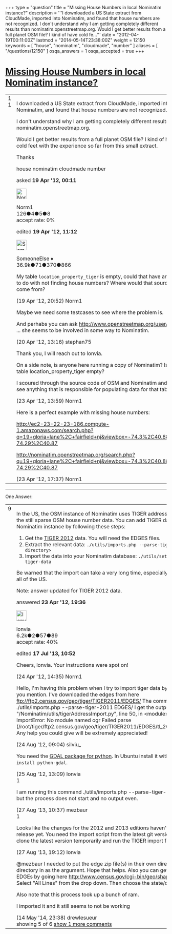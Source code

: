 +++
type = "question"
title = "Missing House Numbers in local Nominatim instance?"
description = '''I downloaded a US State extract from CloudMade, imported into Nominatim, and found that house numbers are not recognized.  I don&#x27;t understand why I am getting completely different results than nominatim.openstreetmap.org. Would I get better results from a full planet OSM file? I kind of have cold fe...'''
date = "2012-04-19T00:11:00Z"
lastmod = "2014-05-14T23:38:00Z"
weight = 12150
keywords = [ "house", "nominatim", "cloudmade", "number" ]
aliases = [ "/questions/12150" ]
osqa_answers = 1
osqa_accepted = true
+++

<div class="headNormal">

# [Missing House Numbers in local Nominatim instance?](/questions/12150/missing-house-numbers-in-local-nominatim-instance)

</div>

<div id="main-body">

<div id="askform">

<table id="question-table" style="width:100%;">
<colgroup>
<col style="width: 50%" />
<col style="width: 50%" />
</colgroup>
<tbody>
<tr>
<td style="width: 30px; vertical-align: top"><div class="vote-buttons">
<span id="post-12150-upvote" class="ajax-command post-vote up" rel="nofollow" title="I like this post (click again to cancel)"> </span>
<div id="post-12150-score" class="post-score" title="current number of votes">
1
</div>
<span id="post-12150-downvote" class="ajax-command post-vote down" rel="nofollow" title="I dont like this post (click again to cancel)"> </span> <span id="favorite-mark" class="ajax-command favorite-mark" rel="nofollow" title="mark/unmark this question as favorite (click again to cancel)"> </span>
<div id="favorite-count" class="favorite-count">
1
</div>
</div></td>
<td><div id="item-right">
<div class="question-body">
<p>I downloaded a US State extract from CloudMade, imported into Nominatim, and found that house numbers are not recognized.</p>
<p>I don't understand why I am getting completely different results than nominatim.openstreetmap.org.</p>
<p>Would I get better results from a full planet OSM file? I kind of have cold feet with the experience so far from this small extract.</p>
<p>Thanks</p>
</div>
<div id="question-tags" class="tags-container tags">
<span class="post-tag tag-link-house" rel="tag" title="see questions tagged &#39;house&#39;">house</span> <span class="post-tag tag-link-nominatim" rel="tag" title="see questions tagged &#39;nominatim&#39;">nominatim</span> <span class="post-tag tag-link-cloudmade" rel="tag" title="see questions tagged &#39;cloudmade&#39;">cloudmade</span> <span class="post-tag tag-link-number" rel="tag" title="see questions tagged &#39;number&#39;">number</span>
</div>
<div id="question-controls" class="post-controls">
&#10;</div>
<div class="post-update-info-container">
<div class="post-update-info post-update-info-user">
<p>asked <strong>19 Apr '12, 00:11</strong></p>
<img src="https://secure.gravatar.com/avatar/e17c2bfaed82349f7a355866ff24e4cf?s=32&amp;d=identicon&amp;r=g" class="gravatar" width="32" height="32" alt="Norm1&#39;s gravatar image" />
<p><span>Norm1</span><br />
<span class="score" title="126 reputation points">126</span><span title="4 badges"><span class="badge1">●</span><span class="badgecount">4</span></span><span title="5 badges"><span class="silver">●</span><span class="badgecount">5</span></span><span title="8 badges"><span class="bronze">●</span><span class="badgecount">8</span></span><br />
<span class="accept_rate" title="Rate of the user&#39;s accepted answers">accept rate:</span> <span title="Norm1 has no accepted answers">0%</span></p>
</div>
<div class="post-update-info post-update-info-edited">
<p><span> edited <strong>19 Apr '12, 11:12</strong> </span></p>
<img src="https://secure.gravatar.com/avatar/0bf1aa22f7f5e045b0eb8beb79fe7907?s=32&amp;d=identicon&amp;r=g" class="gravatar" width="32" height="32" alt="SomeoneElse&#39;s gravatar image" />
<p><span>SomeoneElse ♦</span><br />
<span class="score" title="36866 reputation points"><span>36.9k</span></span><span title="71 badges"><span class="badge1">●</span><span class="badgecount">71</span></span><span title="370 badges"><span class="silver">●</span><span class="badgecount">370</span></span><span title="866 badges"><span class="bronze">●</span><span class="badgecount">866</span></span></p>
</div>
</div>
<div id="comments-container-12150" class="comments-container">
<span id="12185"></span>
<div id="comment-12185" class="comment">
<div id="post-12185-score" class="comment-score">
&#10;</div>
<div class="comment-text">
<p>My table <code>location_property_tiger</code> is empty, could that have anything to do with not finding house numbers? Where would that source data come from?</p>
</div>
<div id="comment-12185-info" class="comment-info">
<span class="comment-age">(19 Apr '12, 20:52)</span> <span class="comment-user userinfo">Norm1</span>
</div>
</div>
<span id="12197"></span>
<div id="comment-12197" class="comment">
<div id="post-12197-score" class="comment-score">
&#10;</div>
<div class="comment-text">
<p>Maybe we need some testcases to see where the problem is.</p>
<p>And perhabs you can ask <a href="http://www.openstreetmap.org/user/lonvia">http://www.openstreetmap.org/user/lonvia</a> ... she seems to be involved in some way to Nominatim.</p>
</div>
<div id="comment-12197-info" class="comment-info">
<span class="comment-age">(20 Apr '12, 13:16)</span> <span class="comment-user userinfo">stephan75</span>
</div>
</div>
<span id="12276"></span>
<div id="comment-12276" class="comment">
<div id="post-12276-score" class="comment-score">
&#10;</div>
<div class="comment-text">
<p>Thank you, I will reach out to lonvia.</p>
<p>On a side note, is anyone here running a copy of Nominatim? Is your table location_property_tiger empty?</p>
<p>I scoured through the source code of OSM and Nominatim and I don't see anything that is responsible for populating data for that table.</p>
</div>
<div id="comment-12276-info" class="comment-info">
<span class="comment-age">(23 Apr '12, 13:59)</span> <span class="comment-user userinfo">Norm1</span>
</div>
</div>
<span id="12296"></span>
<div id="comment-12296" class="comment">
<div id="post-12296-score" class="comment-score">
&#10;</div>
<div class="comment-text">
<p>Here is a perfect example with missing house numbers:</p>
<p><a href="http://ec2-23-22-23-186.compute-1.amazonaws.com/search.php?q=19+gloria+lane%2C+fairfield+nj&amp;viewbox=-74.3%2C40.88%2C-74.29%2C40.87">http://ec2-23-22-23-186.compute-1.amazonaws.com/search.php?q=19+gloria+lane%2C+fairfield+nj&amp;viewbox=-74.3%2C40.88%2C-74.29%2C40.87</a></p>
<p><a href="http://nominatim.openstreetmap.org/search.php?q=19+gloria+lane%2C+fairfield+nj&amp;viewbox=-74.3%2C40.88%2C-74.29%2C40.87">http://nominatim.openstreetmap.org/search.php?q=19+gloria+lane%2C+fairfield+nj&amp;viewbox=-74.3%2C40.88%2C-74.29%2C40.87</a></p>
</div>
<div id="comment-12296-info" class="comment-info">
<span class="comment-age">(23 Apr '12, 17:37)</span> <span class="comment-user userinfo">Norm1</span>
</div>
</div>
</div>
<div id="comment-tools-12150" class="comment-tools">
&#10;</div>
<div class="clear">
&#10;</div>
<div id="comment-12150-form-container" class="comment-form-container">
&#10;</div>
<div class="clear">
&#10;</div>
</div></td>
</tr>
</tbody>
</table>

------------------------------------------------------------------------

<div class="tabBar">

<span id="sort-top"></span>

<div class="headQuestions">

One Answer:

</div>

</div>

<span id="12303"></span>

<div id="answer-container-12303" class="answer accepted-answer">

<table style="width:100%;">
<colgroup>
<col style="width: 50%" />
<col style="width: 50%" />
</colgroup>
<tbody>
<tr>
<td style="width: 30px; vertical-align: top"><div class="vote-buttons">
<span id="post-12303-upvote" class="ajax-command post-vote up" rel="nofollow" title="I like this post (click again to cancel)"> </span>
<div id="post-12303-score" class="post-score" title="current number of votes">
9
</div>
<span id="post-12303-downvote" class="ajax-command post-vote down" rel="nofollow" title="I dont like this post (click again to cancel)"> </span> <span class="accept-answer on" rel="nofollow" title="Norm1 has selected this answer as the correct answer"> </span>
</div></td>
<td><div class="item-right">
<div class="answer-body">
<p>In the US, the OSM instance of Nominatim uses TIGER address data to complement the still sparse OSM house number data. You can add TIGER data to your own Nominatim instance by following these steps:</p>
<ol>
<li>Get the <a href="ftp://ftp2.census.gov/geo/tiger/TIGER2012">TIGER 2012</a> data. You will need the EDGES files.</li>
<li>Extract the relevant data: <code>./utils/imports.php --parse-tiger-2011 &lt;tiger directory&gt;</code></li>
<li>Import the data into your Nominatim database: <code>./utils/setup.php --import-tiger-data</code></li>
</ol>
<p>Be warned that the import can take a very long time, especially if you are importing all of the US.</p>
<p>Note: answer updated for TIGER 2012 data.</p>
</div>
<div class="answer-controls post-controls">
&#10;</div>
<div class="post-update-info-container">
<div class="post-update-info post-update-info-user">
<p>answered <strong>23 Apr '12, 19:36</strong></p>
<img src="https://secure.gravatar.com/avatar/d888b712d85dee0aa304297f2dc697c7?s=32&amp;d=identicon&amp;r=g" class="gravatar" width="32" height="32" alt="lonvia&#39;s gravatar image" />
<p><span>lonvia</span><br />
<span class="score" title="6213 reputation points"><span>6.2k</span></span><span title="2 badges"><span class="badge1">●</span><span class="badgecount">2</span></span><span title="57 badges"><span class="silver">●</span><span class="badgecount">57</span></span><span title="89 badges"><span class="bronze">●</span><span class="badgecount">89</span></span><br />
<span class="accept_rate" title="Rate of the user&#39;s accepted answers">accept rate:</span> <span title="lonvia has 43 accepted answers">40%</span></p>
</div>
<div class="post-update-info post-update-info-edited">
<p><span> edited <strong>17 Jul '13, 10:52</strong> </span></p>
</div>
</div>
<div id="comments-container-12303" class="comments-container">
<span id="12333"></span>
<div id="comment-12333" class="comment">
<div id="post-12333-score" class="comment-score">
&#10;</div>
<div class="comment-text">
<p>Cheers, lonvia. Your instructions were spot on!</p>
</div>
<div id="comment-12333-info" class="comment-info">
<span class="comment-age">(24 Apr '12, 14:35)</span> <span class="comment-user userinfo">Norm1</span>
</div>
</div>
<span id="15466"></span>
<div id="comment-15466" class="comment">
<div id="post-15466-score" class="comment-score">
&#10;</div>
<div class="comment-text">
<p>Hello, I'm having this problem when I try to import tiger data by following the steps you mention. I've downloaded the edges from here <a href="ftp://ftp2.census.gov/geo/tiger/TIGER2011/EDGES/">ftp://ftp2.census.gov/geo/tiger/TIGER2011/EDGES/</a> The command I use is ./utils/imports.php --parse-tiger-2011 EDGES/ I get the output of this sort: File "/Nominatim/utils/tigerAddressImport.py", line 50, in &lt;module&gt; import ogr ImportError: No module named ogr Failed parse (/root/tiger/ftp2.census.gov/geo/tiger/TIGER2011/EDGES/tl_2011_01001_edges.zip) Any help you could give will be extremely appreciated!</p>
</div>
<div id="comment-15466-info" class="comment-info">
<span class="comment-age">(24 Aug '12, 09:04)</span> <span class="comment-user userinfo">silviu_</span>
</div>
</div>
<span id="15508"></span>
<div id="comment-15508" class="comment">
<div id="post-15508-score" class="comment-score">
&#10;</div>
<div class="comment-text">
<p>You need the <a href="http://pypi.python.org/pypi/GDAL">GDAL package for python</a>. In Ubuntu install it with <code>sudo apt-get install python-gdal</code>.</p>
</div>
<div id="comment-15508-info" class="comment-info">
<span class="comment-age">(25 Aug '12, 13:09)</span> <span class="comment-user userinfo">lonvia</span>
</div>
</div>
<span id="25845"></span>
<div id="comment-25845" class="comment">
<div id="post-25845-score" class="comment-score">
1
</div>
<div class="comment-text">
<p>I am running this command ./utils/imports.php --parse-tiger-2011 /osm/tiger_data/ but the process does not start and no output even.</p>
</div>
<div id="comment-25845-info" class="comment-info">
<span class="comment-age">(27 Aug '13, 10:37)</span> <span class="comment-user userinfo">mezbaur</span>
</div>
</div>
<span id="25867"></span>
<div id="comment-25867" class="comment">
<div id="post-25867-score" class="comment-score">
1
</div>
<div class="comment-text">
<p>Looks like the changes for the 2012 and 2013 editions haven't made it into the release yet. You need the import script from the latest git version. It is safe to simply clone the latest version temporarily and run the TIGER import from there.</p>
</div>
<div id="comment-25867-info" class="comment-info">
<span class="comment-age">(27 Aug '13, 19:12)</span> <span class="comment-user userinfo">lonvia</span>
</div>
</div>
<span id="33188"></span>
<div id="comment-33188" class="comment not_top_scorer">
<div id="post-33188-score" class="comment-score">
&#10;</div>
<div class="comment-text">
<p><span></span><span>@mezbaur</span> I needed to put the edge zip file(s) in their own directory and pass that directory in as the argument. Hope that helps. Also you can get a specific county's EDGEs by going here <a href="http://www.census.gov/cgi-bin/geo/shapefiles2013/main.">http://www.census.gov/cgi-bin/geo/shapefiles2013/main.</a> Select "All Lines" from the drop down. Then choose the state/county.</p>
<p>Also note that this process took up a bunch of ram.</p>
<p>I imported it and it still seems to not be working</p>
</div>
<div id="comment-33188-info" class="comment-info">
<span class="comment-age">(14 May '14, 23:38)</span> <span class="comment-user userinfo">drewlesueur</span>
</div>
</div>
</div>
<div id="comment-tools-12303" class="comment-tools">
<span class="comments-showing"> showing 5 of 6 </span> <a href="#" class="show-all-comments-link">show 1 more comments</a>
</div>
<div class="clear">
&#10;</div>
<div id="comment-12303-form-container" class="comment-form-container">
&#10;</div>
<div class="clear">
&#10;</div>
</div></td>
</tr>
</tbody>
</table>

</div>

<div class="paginator-container-left">

</div>

</div>

</div>

